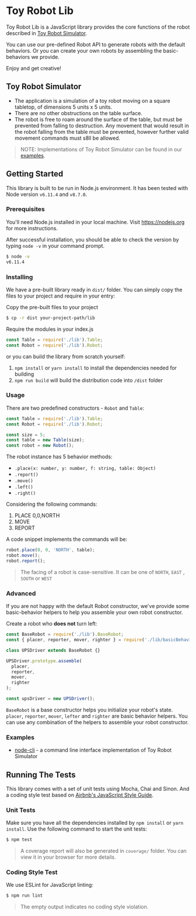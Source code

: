 # Toy Robot Lib

Toy Robot Lib is a JavaScript library provides the core functions of the robot described in [Toy Robot Simulator](#Toy-Robot-Simulator).

You can use our pre-defined Robot API to generate robots with the default behaviors. Or you can create your own robots by assembling the basic-behaviors we provide.

Enjoy and get creative!

## Toy Robot Simulator

* The application is a simulation of a toy robot moving on a square tabletop, of
dimensions 5 units x 5 units.
* There are no other obstructions on the table surface.
* The robot is free to roam around the surface of the table, but must be
prevented from falling to destruction. Any movement
that would result in the robot falling from the table must be prevented,
however further valid movement commands must s8ll
be allowed.

> NOTE: Implementations of Toy Robot Simulator can be found in our [examples](Examples).

## Getting Started

This library is built to be run in Node.js environment. It has been tested with Node version `v6.11.4` and `v8.7.0`.

### Prerequisites

You'll need Node.js installed in your local machine. Visit https://nodejs.org for more instructions.

After successful installation, you should be able to check the version by typing `node -v` in your command prompt.

```sh
$ node -v
v6.11.4
```

### Installing

We have a pre-built library ready in `dist/` folder. You can simply copy the files to your project and require in your entry:

Copy the pre-built files to your project
```sh
$ cp -r dist your-project-path/lib
```

Require the modules in your index.js

```javascript
const Table = require('./lib').Table;
const Robot = require('./lib').Robot;
```

or you can build the library from scratch yourself:

1. `npm install` or `yarn install` to install the dependencies needed for building
2. `npm run build` will build the distribution code into `/dist` folder

### Usage

There are two predefined constructors - `Robot` and `Table`:

```javascript
const Table = require('./lib').Table;
const Robot = require('./lib').Robot;

const size = 5;
const table = new Table(size);
const robot = new Robot();
```

The robot instance has 5 behavior methods:

* `.place(x: number, y: number, f: string, table: Object)`
* `.report()`
* `.move()`
* `.left()`
* `.right()`

Considering the following commands:

1. PLACE 0,0,NORTH
2. MOVE
3. REPORT

A code snippet implements the commands will be:

```javascript
robot.place(0, 0, 'NORTH', table);
robot.move();
robot.report();
```

> The facing of a robot is case-sensitive. It can be one of `NORTH`, `EAST`
, `SOUTH` or `WEST`

### Advanced

If you are not happy with the default Robot constructor, we've provide some basic-behavior helpers to help you assemble your own robot constructor.

Create a robot who **does not** turn left:

```javascript
const BaseRobot = require('./lib').BaseRobot;
const { placer, reporter, mover, righter } = require('./lib/basicBehaviors');

class UPSDriver extends BaseRobot {}

UPSDriver.prototype.assemble(
  placer,
  reporter,
  mover,
  righter
);

const upsDriver = new UPSDriver();
```

`BaseRobot` is a base constructor helps you initialize your robot's state. `placer`, `reporter`, `mover`, `lefter` and `righter` are basic behavior helpers. You can use any combination of the helpers to assemble your robot constructor.

### Examples

* [node-cli](./examples/node-cli) - a command line interface implementation of Toy Robot Simulator

## Running The Tests

This library comes with a set of unit tests using Mocha, Chai and Sinon. And a coding style test based on [Airbnb's JavaScript Style Guide](https://github.com/airbnb/javascript).

### Unit Tests

Make sure you have all the dependencies installed by `npm install` or `yarn install`. Use the following command to start the unit tests:

```sh
$ npm test
```

> A coverage report will also be generated in `coverage/` folder. You can view it in your browser for more details.

### Coding Style Test

We use ESLint for JavaScript linting:

```sh
$ npm run lint
```

> The empty output indicates no coding style violation.
